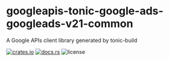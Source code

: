# googleapis-tonic-google-ads-googleads-v21-common

A Google APIs client library generated by tonic-build

[![crates.io](https://img.shields.io/crates/v/googleapis-tonic-google-ads-googleads-v21-common)](https://crates.io/crates/googleapis-tonic-google-ads-googleads-v21-common)
[![docs.rs](https://img.shields.io/docsrs/googleapis-tonic-google-ads-googleads-v21-common)](https://docs.rs/googleapis-tonic-google-ads-googleads-v21-common)
![license](https://img.shields.io/crates/l/googleapis-tonic-google-ads-googleads-v21-common)
